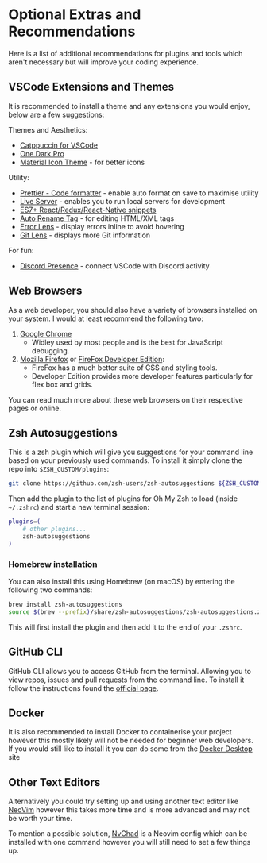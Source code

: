 # Optional Extras and Recommendations

Here is a list of additional recommendations for plugins and tools which aren't necessary but will improve your coding experience.

## VSCode Extensions and Themes

It is recommended to install a theme and any extensions you would enjoy, below are a few suggestions:

Themes and Aesthetics:

- [Catppuccin for VSCode](https://marketplace.visualstudio.com/items?itemName=Catppuccin.catppuccin-vsc)
- [One Dark Pro](https://marketplace.visualstudio.com/items?itemName=zhuangtongfa.Material-theme)
- [Material Icon Theme](https://marketplace.visualstudio.com/items?itemName=PKief.material-icon-theme) - for better icons

Utility:

- [Prettier - Code formatter](https://marketplace.visualstudio.com/items?itemName=esbenp.prettier-vscode) - enable auto format on save to maximise utility
- [Live Server](https://marketplace.visualstudio.com/items?itemName=ritwickdey.LiveServer) - enables you to run local servers for development
- [ES7+ React/Redux/React-Native snippets](https://marketplace.visualstudio.com/items?itemName=dsznajder.es7-react-js-snippets)
- [Auto Rename Tag](https://marketplace.visualstudio.com/items?itemName=formulahendry.auto-rename-tag) - for editing HTML/XML tags
- [Error Lens](https://marketplace.visualstudio.com/items?itemName=usernamehw.errorlens) - display errors inline to avoid hovering
- [Git Lens](https://marketplace.visualstudio.com/items?itemName=eamodio.gitlens) - displays more Git information

For fun:

- [Discord Presence](https://marketplace.visualstudio.com/items?itemName=icrawl.discord-vscode) - connect VSCode with Discord activity

## Web Browsers

As a web developer, you should also have a variety of browsers installed on your system. I would at least recommend the following two:

1. [Google Chrome](https://www.google.com.au/intl/en_au/chrome/)
   - Widley used by most people and is the best for JavaScript debugging.
2. [Mozilla Firefox](https://www.mozilla.org/en-US/firefox/new/) or [FireFox Developer Edition](https://www.mozilla.org/en-US/firefox/developer/):
   - FireFox has a much better suite of CSS and styling tools.
   - Developer Edition provides more developer features particularly for flex box and grids.

You can read much more about these web browsers on their respective pages or online.

## Zsh Autosuggestions

This is a zsh plugin which will give you suggestions for your command line based on your previously used commands. To install it simply clone the repo into `$ZSH_CUSTOM/plugins`:

```sh
git clone https://github.com/zsh-users/zsh-autosuggestions ${ZSH_CUSTOM:-~/.oh-my-zsh/custom}/plugins/zsh-autosuggestions
```

Then add the plugin to the list of plugins for Oh My Zsh to load (inside `~/.zshrc`) and start a new terminal session:

```sh
plugins=(
    # other plugins...
    zsh-autosuggestions
)
```

### Homebrew installation

You can also install this using Homebrew (on macOS) by entering the following two commands:

```sh
brew install zsh-autosuggestions
source $(brew --prefix)/share/zsh-autosuggestions/zsh-autosuggestions.zsh
```

This will first install the plugin and then add it to the end of your `.zshrc`.

## GitHub CLI

GitHub CLI allows you to access GitHub from the terminal. Allowing you to view repos, issues and pull requests from the command line. To install it follow the instructions found the [official page](https://cli.github.com/).

## Docker

It is also recommended to install Docker to containerise your project however this mostly likely will not be needed for beginner web developers. If you would still like to install it you can do some from the [Docker Desktop](https://www.docker.com/products/docker-desktop/) site

## Other Text Editors

Alternatively you could try setting up and using another text editor like [NeoVim](https://neovim.io/) however this takes more time and is more advanced and may not be worth your time.

To mention a possible solution, [NvChad](https://nvchad.com/) is a Neovim config which can be installed with one command however you will still need to set a few things up.
